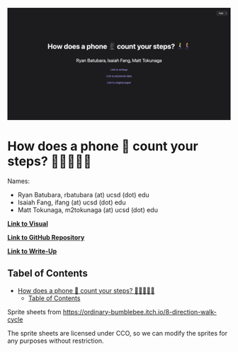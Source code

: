 ![Banner](https://github.com/rybplayer/DSC106Project4/blob/main/model/ProjectBanner.png)

# How does a phone 📱 count your steps? 🚶‍➡️🚶‍♀️‍➡️

Names:
- Ryan Batubara, rbatubara (at) ucsd (dot) edu
- Isaiah Fang, ifang (at) ucsd (dot) edu
- Matt Tokunaga, m2tokunaga (at) ucsd (dot) edu

**[Link to Visual](https://rybplayer.github.io/DSC106Project4/)**

**[Link to GitHub Repository](https://github.com/rybplayer/DSC106Project4)**

**[Link to Write-Up](https://docs.google.com/document/d/1dcNWIovDCFFSPvu0TG_53hivtJetcSnDsji9FEgcgK4/edit?usp=sharing)**

## Tabel of Contents
- [How does a phone 📱 count your steps? 🚶‍➡️🚶‍♀️‍➡️](#how-does-a-phone--count-your-steps-️️️)
    - [Table of Contents](#tabel-of-contents)

Sprite sheets from https://ordinary-bumblebee.itch.io/8-direction-walk-cycle

The sprite sheets are licensed under CCO, so we can modify the sprites for any purposes without restriction.